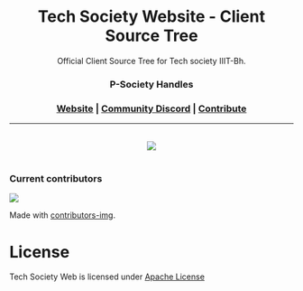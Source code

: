 <h1 align="center">
      Tech Society Website - Client Source Tree
	<br>
</h1>


<div align="center">
Official Client Source Tree for Tech society IIIT-Bh.

<h3>P-Society Handles</h3>
<h3 align="center">
	<a href="https://dev-psoc.netlify.app/">Website</a>
	<span> | </span>
	<a href="https://discord.gg/UhmKJGMnan">Community Discord</a>
	<span> | </span>
	<a href="https://github.com/p-society/gc-server/blob/main/docs/CONTRIBUTING.md">Contribute</a>
</h3>

</div>

----------------------------------------

<div align="center">
<br/>
<img src='https://skillicons.dev/icons?i=django,react,azure,html,css,js' ></img>
</div>
<br/>


### Current contributors <a name="Current contributors"></a>

<a href="https://github.com/p-society/tech-society-web/graphs/contributors">
  <img src="https://contributors-img.web.app/image?repo=p-society/tech-society-web" />
</a>

Made with [contributors-img](https://contributors-img.web.app).

# License <a name="License"></a>

Tech Society Web is licensed under [Apache License](https://github.com/p-society/tech-society-web/blob/master/LICENSE)
